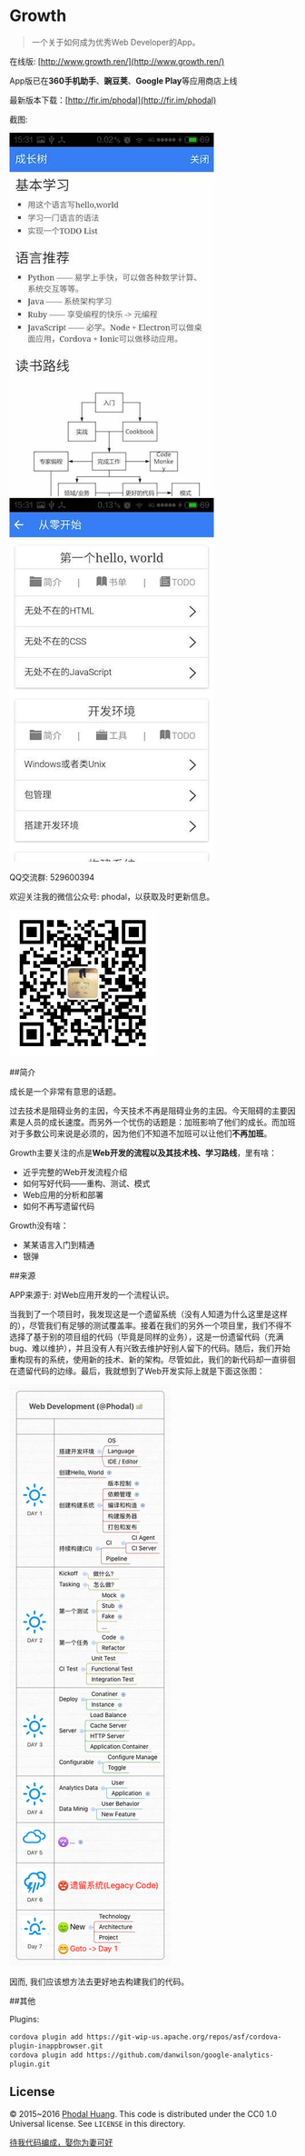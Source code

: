 # Growth

> 一个关于如何成为优秀Web Developer的App。

在线版: [http://www.growth.ren/](http://www.growth.ren/)

App版已在**360手机助手**、**豌豆荚**、**Google Play**等应用商店上线

最新版本下载：[http://fir.im/phodal](http://fir.im/phodal)

截图:

![1.pic](screenshot/1.pic.jpg) ![2.pic](screenshot/2.pic.jpg)

QQ交流群: 529600394

欢迎关注我的微信公众号: phodal，以获取及时更新信息。

![QRCode](www/img/wechat.jpg)


##简介

成长是一个非常有意思的话题。

过去技术是阻碍业务的主因，今天技术不再是阻碍业务的主因。今天阻碍的主要因素是人员的成长速度。而另外一个忧伤的话题是：加班影响了他们的成长。而加班对于多数公司来说是必须的，因为他们不知道不加班可以让他们**不再加班**。

Growth主要关注的点是**Web开发的流程以及其技术栈、学习路线**，里有啥：

 - 近乎完整的Web开发流程介绍 
 - 如何写好代码——重构、测试、模式
 - Web应用的分析和部署
 - 如何不再写遗留代码

Growth没有啥： 

 - 某某语言入门到精通
 - 银弹

##来源

APP来源于: 对Web应用开发的一个流程认识。

当我到了一个项目时，我发现这是一个遗留系统（没有人知道为什么这里是这样的），尽管我们有足够的测试覆盖率。接着在我们的另外一个项目里，我们不得不选择了基于别的项目组的代码（毕竟是同样的业务），这是一份遗留代码（充满bug、难以维护），并且没有人有兴致去维护好别人留下的代码。随后，我们开始重构现有的系统，使用新的技术、新的架构。尽管如此，我们的新代码却一直徘徊在遗留代码的边缘。最后，我就想到了Web开发实际上就是下面这张图：

![Web](www/img/seven.png)

因而, 我们应该想方法去更好地去构建我们的代码。

##其他

Plugins:

    cordova plugin add https://git-wip-us.apache.org/repos/asf/cordova-plugin-inappbrowser.git
    cordova plugin add https://github.com/danwilson/google-analytics-plugin.git

## License

© 2015~2016 [Phodal Huang](https://www.phodal.com). This code is distributed under the CC0 1.0 Universal license. See `LICENSE` in this directory.

[待我代码编成，娶你为妻可好](http://www.xuntayizhan.com/person/ji-ke-ai-qing-zhi-er-shi-dai-wo-dai-ma-bian-cheng-qu-ni-wei-qi-ke-hao-wan/)
